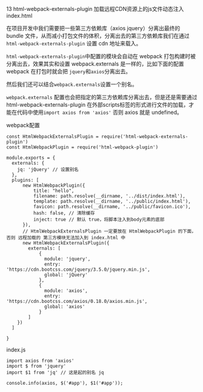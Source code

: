 13 html-webpack-externals-plugin 加载远程CDN资源上的js文件动态注入 index.html

在项目开发中我们需要把一些第三方依赖库（axios jquery）分离出最终的 bundle 文件，从而减小打包文件的体积，分离出去的第三方依赖库我们在通过 `html-webpack-externals-plugin` 设置 cdn 地址来载入。

`html-webpack-externals-plugin`中配置的模块会自动在 webpack 打包构建时被分离出去，效果其实和设置 webpack.externals 是一样的，比如下面的配置 webpack 在打包时就会把 `jquery`和`axios`分离出去。

然后我们还可以结合`webpack.externals`设置一个别名。

`webpack.externals` 配置也会把指定的第三方依赖库分离出去，但是还是需要通过 html-webpack-externals-plugin 在外部scripts标签的形式进行文件的加载，才能在代码中使用`import axios from 'axios'` 否则 axios 就是 undefined。


webpack配置

```
const HtmlWebpackExternalsPlugin = require('html-webpack-externals-plugin')
const HtmlWebpackPlugin = require('html-webpack-plugin')

module.exports = {
  externals: {
    jq: 'jQuery' // 设置别名
  },
  plugins: [
      new HtmlWebpackPlugin({
          title: "hello",
          filename: path.resolve(__dirname, '../dist/index.html'),
          template: path.resolve(__dirname, '../public/index.html'),
          favicon: path.resolve(__dirname, '../public/favicon.ico'),
          hash: false, // 清除缓存
          inject: true // 默认 true，将脚本注入到body元素的底部
      }),
      // HtmlWebpackExternalsPlugin 一定要放在 HtmlWebpackPlugin 的下面，否则 远程加载的 第三方模块无法加入到 index.html 中
      new HtmlWebpackExternalsPlugin({
        externals: [
            {
              module: 'jquery',
              entry: 'https://cdn.bootcss.com/jquery/3.5.0/jquery.min.js',
              global: 'jQuery'
            },
            {
              module: 'axios',
              entry: 'https://cdn.bootcss.com/axios/0.18.0/axios.min.js',
              global: 'axios'
            }
        ]
    })
  ]

}

```

index.js

```
import axios from 'axios'
import $ from 'jquery'
import $1 from 'jq' // 这是起的别名 jq

console.info(axios, $('#app'), $1('#app'));

```
